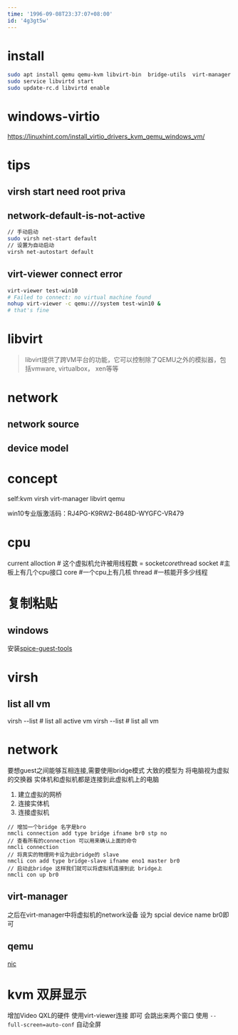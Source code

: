 ```yaml
---
time: '1996-09-08T23:37:07+08:00'
id: '4g3gt5w'
---
```


# install
```bash
sudo apt install qemu qemu-kvm libvirt-bin  bridge-utils  virt-manager
sudo service libvirtd start
sudo update-rc.d libvirtd enable
```

# windows-virtio
https://linuxhint.com/install_virtio_drivers_kvm_qemu_windows_vm/

# tips
## virsh start need root priva
## network-default-is-not-active
```bash
// 手动启动
sudo virsh net-start default
// 设置为自动启动
virsh net-autostart default
```
## virt-viewer connect error
```bash
virt-viewer test-win10
# Failed to connect: no virtual machine found
nohup virt-viewer -c qemu:///system test-win10 &
# that's fine
```
# libvirt
>libvirt提供了跨VM平台的功能，它可以控制除了QEMU之外的模拟器，包括vmware, virtualbox， xen等等
# network
## network source
## device model

# concept
self:kvm
virsh virt-manager libvirt qemu


win10专业版激活码：RJ4PG-K9RW2-B648D-WYGFC-VR479

# cpu
current alloction # 这个虚拟机允许被用线程数 = socket*core*thread
socket #主板上有几个cpu接口
core   #一个cpu上有几核
thread   #一核能开多少线程

# 复制粘贴
## windows 
安装[spice-guest-tools](https://www.spice-space.org/download/windows/spice-guest-tools/spice-guest-tools-latest.exe)
# virsh
## list all vm
virsh --list # list all active vm
virsh --list # list all vm


# network
要想guest之间能够互相连接,需要使用bridge模式
大致的模型为 将电脑视为虚拟的交换器 实体机和虚拟机都是连接到此虚拟机上的电脑
1. 建立虚拟的网桥
2. 连接实体机
3. 连接虚拟机

```
// 增加一个bridge 名字是bro
nmcli connection add type bridge ifname br0 stp no
// 查看所有的connection 可以用来确认上面的命令   
nmcli connection
// 将真实的物理网卡设为此bridge的 slave 
nmcli con add type bridge-slave ifname eno1 master br0
// 启动此bridge 这样我们就可以将虚拟机连接到此 bridge上
nmcli con up br0
```
## virt-manager
之后在virt-manager中将虚拟机的network设备 设为 spcial device name br0即可
## qemu
[nic](https://www.qemu.org/2018/05/31/nic-parameter/)

# kvm 双屏显示
增加Video QXL的硬件 使用virt-viewer连接 即可
会跳出来两个窗口 使用 `--full-screen=auto-conf` 自动全屏